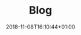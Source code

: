 ---
title: "Blog"
date: 2018-11-08T16:10:44+01:00
menu:
    header_menu:
        name: "Notícias"
    sidebar_menu:
        name: "Notícias"
    footer_menu:
        name: "Notícias"
---